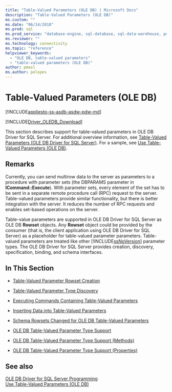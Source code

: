 ```yaml
---
title: "Table-Valued Parameters (OLE DB) | Microsoft Docs"
description: "Table-Valued Parameters (OLE DB)"
ms.custom: ""
ms.date: "06/14/2018"
ms.prod: sql
ms.prod_service: "database-engine, sql-database, sql-data-warehouse, pdw"
ms.reviewer: ""
ms.technology: connectivity
ms.topic: "reference"
helpviewer_keywords: 
  - "OLE DB, table-valued parameters"
  - "table-valued parameters (OLE DB)"
author: pmasl
ms.author: pelopes
---
```

# Table-Valued Parameters (OLE DB)
[!INCLUDE[appliesto-ss-asdb-asdw-pdw-md](../../../includes/appliesto-ss-asdb-asdw-pdw-md.md)]

[!INCLUDE[Driver_OLEDB_Download](../../../includes/driver_oledb_download.md)]

  This section describes support for table-valued parameters in OLE DB Driver for SQL Server. For additional overview information, see [Table-Valued Parameters &#40;OLE DB Driver for SQL Server&#41;](../../oledb/features/table-valued-parameters-oledb-driver-for-sql-server.md). For a sample, see [Use Table-Valued Parameters &#40;OLE DB&#41;](../../oledb/ole-db-how-to/use-table-valued-parameters-ole-db.md).  
  
## Remarks  
 Currently, you can send multirow data to the server as parameters to a procedure with parameter sets (the DBPARAMS parameter in **ICommand::Execute**). With parameter sets, every element of the set has to be sent in a separate remote procedure call (RPC) request to the server. Table-valued parameters provide similar functionality, but there is better integration with the server. It reduces the number of RPC requests and enables set-based operations on the server.  
  
 Table-value parameters are supported in OLE DB Driver for SQL Server as OLE DB **Rowset** objects. Any **Rowset** object could be provided by the consumer (that is, the client application using OLE DB Driver for SQL Server) as a placeholder for table-valued parameter parameters. Table-valued parameters are treated like other [!INCLUDE[ssNoVersion](../../../includes/ssnoversion-md.md)] parameter types. The OLE DB Driver for SQL Server provides creation, discovery, specification, binding, and schema interfaces.  
  
## In This Section  
  
-   [Table-Valued Parameter Rowset Creation](../../oledb/ole-db-table-valued-parameters/table-valued-parameter-rowset-creation.md)  
  
-   [Table-Valued Parameter Type Discovery](../../oledb/ole-db-table-valued-parameters/table-valued-parameter-type-discovery.md)  
  
-   [Executing Commands Containing Table-Valued Parameters](../../oledb/ole-db-table-valued-parameters/executing-commands-containing-table-valued-parameters.md)  
  
-   [Inserting Data into Table-Valued Parameters](../../oledb/ole-db-table-valued-parameters/inserting-data-into-table-valued-parameters.md)  
  
-   [Schema Rowsets Changed for OLE DB Table-Valued Parameters](../../oledb/ole-db-table-valued-parameters/schema-rowsets-changed-for-ole-db-table-valued-parameters.md)  
  
-   [OLE DB Table-Valued Parameter Type Support](../../oledb/ole-db-table-valued-parameters/ole-db-table-valued-parameter-type-support.md)  
  
-   [OLE DB Table-Valued Parameter Type Support &#40;Methods&#41;](../../oledb/ole-db-table-valued-parameters/ole-db-table-valued-parameter-type-support-methods.md)  
  
-   [OLE DB Table-Valued Parameter Type Support &#40;Properties&#41;](../../oledb/ole-db-table-valued-parameters/ole-db-table-valued-parameter-type-support-properties.md)  
  
## See also  
 [OLE DB Driver for SQL Server Programming](../../oledb/ole-db/oledb-driver-for-sql-server-programming.md)   
 [Use Table-Valued Parameters &#40;OLE DB&#41;](../../oledb/ole-db-how-to/use-table-valued-parameters-ole-db.md)  
  
  
